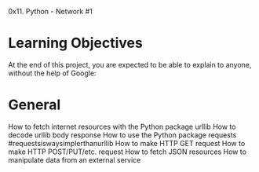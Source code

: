 0x11. Python - Network #1
# Learning Objectives
At the end of this project, you are expected to be able to explain to anyone, without the help of Google:

# General
How to fetch internet resources with the Python package urllib
How to decode urllib body response
How to use the Python package requests #requestsiswaysimplerthanurllib
How to make HTTP GET request
How to make HTTP POST/PUT/etc. request
How to fetch JSON resources
How to manipulate data from an external service
